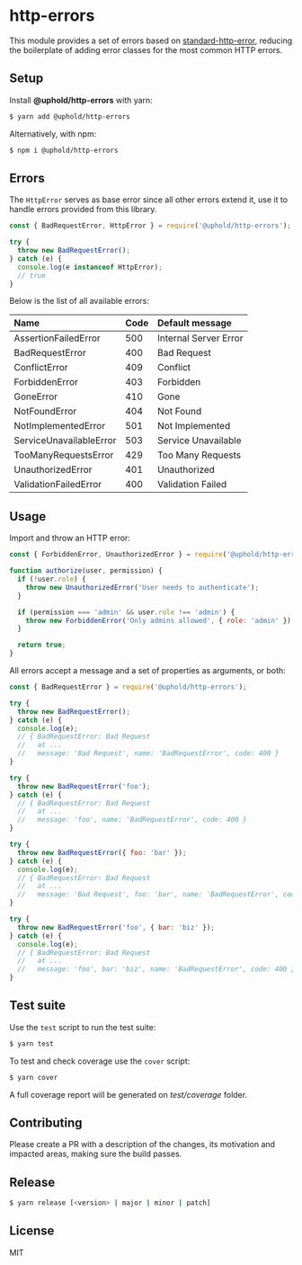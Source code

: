 # http-errors

This module provides a set of errors based on [standard-http-error](https://www.npmjs.com/package/standard-http-error), reducing the boilerplate of adding error classes for the most common HTTP errors.

## Setup

Install **@uphold/http-errors** with yarn:

```sh
$ yarn add @uphold/http-errors
```

Alternatively, with npm:

```sh
$ npm i @uphold/http-errors
```

## Errors

The `HttpError` serves as base error since all other errors extend it, use it to handle errors provided from this library.

```js
const { BadRequestError, HttpError } = require('@uphold/http-errors');

try {
  throw new BadRequestError();
} catch (e) {
  console.log(e instanceof HttpError);
  // true
}
```

Below is the list of all available errors:

| Name                    | Code | Default message       |
|:------------------------|:-----|:----------------------|
| AssertionFailedError    | 500  | Internal Server Error |
| BadRequestError         | 400  | Bad Request           |
| ConflictError           | 409  | Conflict              |
| ForbiddenError          | 403  | Forbidden             |
| GoneError               | 410  | Gone                  |
| NotFoundError           | 404  | Not Found             |
| NotImplementedError     | 501  | Not Implemented
| ServiceUnavailableError | 503  | Service Unavailable   |
| TooManyRequestsError    | 429  | Too Many Requests     |
| UnauthorizedError       | 401  | Unauthorized          |
| ValidationFailedError   | 400  | Validation Failed     |

## Usage

Import and throw an HTTP error:

```js
const { ForbiddenError, UnauthorizedError } = require('@uphold/http-errors');

function authorize(user, permission) {
  if (!user.role) {
    throw new UnauthorizedError('User needs to authenticate');
  }

  if (permission === 'admin' && user.role !== 'admin') {
    throw new ForbiddenError('Only admins allowed', { role: 'admin' })
  }

  return true;
}
```

All errors accept a message and a set of properties as arguments, or both:

```js
const { BadRequestError } = require('@uphold/http-errors');

try {
  throw new BadRequestError();
} catch (e) {
  console.log(e);
  // { BadRequestError: Bad Request
  //   at ...
  //   message: 'Bad Request', name: 'BadRequestError', code: 400 }
}

try {
  throw new BadRequestError('foo');
} catch (e) {
  // { BadRequestError: Bad Request
  //   at ...
  //   message: 'foo', name: 'BadRequestError', code: 400 }
}

try {
  throw new BadRequestError({ foo: 'bar' });
} catch (e) {
  console.log(e);
  // { BadRequestError: Bad Request
  //   at ...
  //   message: 'Bad Request', foo: 'bar', name: 'BadRequestError', code: 400 }
}

try {
  throw new BadRequestError('foo', { bar: 'biz' });
} catch (e) {
  console.log(e);
  // { BadRequestError: Bad Request
  //   at ...
  //   message: 'foo', bar: 'biz', name: 'BadRequestError', code: 400 }
}
```

## Test suite

Use the `test` script to run the test suite:

```sh
$ yarn test
```

To test and check coverage use the `cover` script:

```sh
$ yarn cover
```

A full coverage report will be generated on *test/coverage* folder.

## Contributing

Please create a PR with a description of the changes, its motivation and impacted areas, making sure the build passes.

## Release

```sh
$ yarn release [<version> | major | minor | patch]
```

## License

MIT
